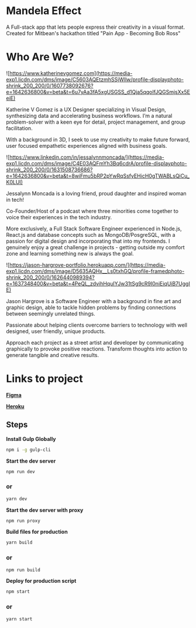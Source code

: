 # Mandela Effect
A Full-stack app that lets people express their creativity in a visual format. Created for Mitbean's hackathon titled "Pain App - Becoming Bob Ross"

# Who Are We?

![https://www.katherinevgomez.com](https://media-exp1.licdn.com/dms/image/C5603AQEtzmhSSjWllw/profile-displayphoto-shrink_200_200/0/1607738092676?e=1642636800&v=beta&t=6u7yAa3fA5xgUSGSS_d1Qja5qqoIfJQGSmjsXx5EeiE)

Katherine V Gomez is a UX Designer specializing in Visual Design, synthesizing data and accelerating business workflows. I’m a natural problem-solver with a keen eye for detail, project management, and group facilitation.

With a background in 3D, I seek to use my creativity to make future forward, user focused empathetic experiences aligned with business goals.

![https://www.linkedin.com/in/jessalynnmoncada/](https://media-exp1.licdn.com/dms/image/C4E03AQFmYh3Bq6cdrA/profile-displayphoto-shrink_200_200/0/1631508736686?e=1642636800&v=beta&t=8wiFmu5bRP2pYwRqSsfyEHicH0gTWABLsQiCu_K0LUI)

Jessalynn Moncada is a loving friend, proud daughter and inspired woman in tech!

Co-Founder/Host of a podcast where three minorities come together to voice their experiences in the tech industry.

More exclusively, a Full Stack Software Engineer experienced in Node.js, React.js and database concepts such as MongoDB/PosgreSQL, with a passion for digital design and incorporating that into my frontends. I genuinely enjoy a great challenge in projects - getting outside my comfort zone and learning something new is always the goal.

![https://jason-hargrove-portfolio.herokuapp.com/](https://media-exp1.licdn.com/dms/image/D5635AQHx__Ls0txhGQ/profile-framedphoto-shrink_200_200/0/1626440989394?e=1637348400&v=beta&t=4PeQL_zdvihHquIYJw31tSg9cR9I0niEiqUiB7UggIE)

Jason Hargrove is a Software Engineer with a background in fine art and graphic design, able to tackle hidden problems by finding connections between seemingly unrelated things.

Passionate about helping clients overcome barriers to technology with well designed, user friendly, unique products.

Approach each project as a street artist and developer by communicating graphically to provoke positive reactions. Transform thoughts into action to generate tangible and creative results.


# Links to project

[__Figma__](https://www.figma.com/file/4f3Shhq1Sgypp3CqLYvY13/Drawing-App)

[__Heroku__](https://www.figma.com/file/4f3Shhq1Sgypp3CqLYvY13/Drawing-App)

## Steps

**Install Gulp Globally**
```bash
npm i -g gulp-cli
```

**Start the dev server**
```bash
npm run dev
```
### or
```bash
yarn dev
```

**Start the dev server with proxy**
```bash
npm run proxy
```

**Build files for production**
```bash
yarn build
```
### or

```bash
npm run build
```

**Deploy for production script**
```bash
npm start
```
### or
```bash
yarn start
```
